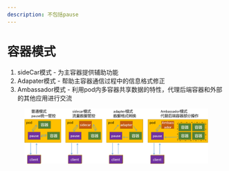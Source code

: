 ```yaml
---
description: 不包括pause
---
```


# 容器模式

1. sideCar模式 - 为主容器提供辅助功能&#x20;
2. Adapater模式 - 帮助主容器通信过程中的信息格式修正&#x20;
3. Ambassador模式 - 利用pod内多容器共享数据的特性，代理后端容器和外部的其他应用进行交流

<figure><img src="../../../../../.gitbook/assets/image (3).png" alt=""><figcaption></figcaption></figure>
